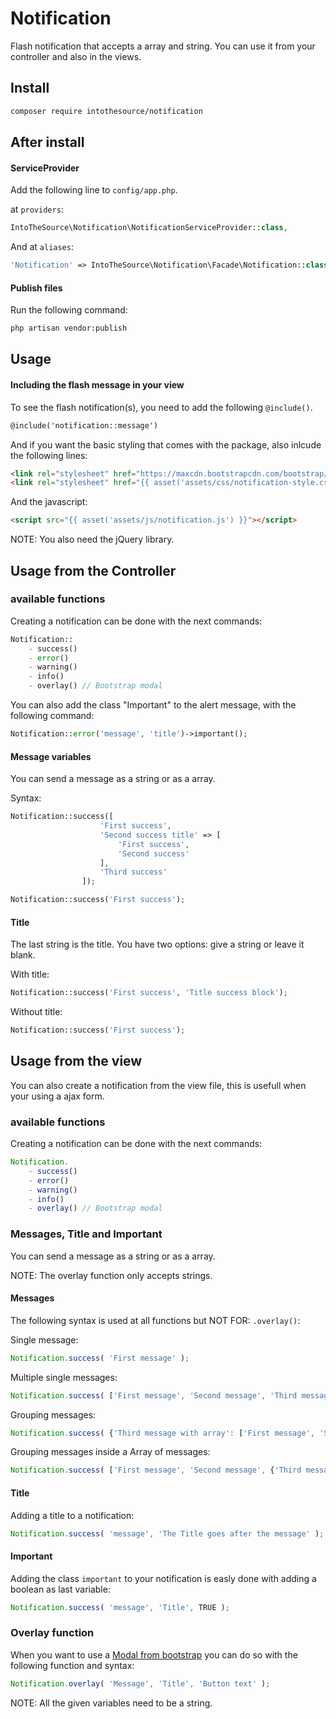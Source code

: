 # Notification
Flash notification that accepts a array and string.
You can use it from your controller and also in the views.

## Install
```bash
composer require intothesource/notification
```

## After install

#### ServiceProvider
Add the following line to `config/app.php`.

at `providers`:

```php
IntoTheSource\Notification\NotificationServiceProvider::class,
```

And at `aliases`:

```php
'Notification' => IntoTheSource\Notification\Facade\Notification::class,
```

#### Publish files
Run the following command:

```bash
php artisan vendor:publish
```

## Usage

#### Including the flash message in your view
To see the flash notification(s), you need to add the following `@include()`.

```html
@include('notification::message')
```

And if you want the basic styling that comes with the package, also inlcude the following lines:

```html
<link rel="stylesheet" href="https://maxcdn.bootstrapcdn.com/bootstrap/3.3.5/css/bootstrap.min.css">
<link rel="stylesheet" href="{{ asset('assets/css/notification-style.css') }}">
```

And the javascript:

```html
<script src="{{ asset('assets/js/notification.js') }}"></script>
```
NOTE: You also need the jQuery library.

## Usage from the Controller

### available functions
Creating a notification can be done with the next commands:

```php
Notification::
    - success()
    - error()
    - warning()
    - info()
    - overlay() // Bootstrap modal
```

You can also add the class "Important" to the alert message, with the following command:

```php
Notification::error('message', 'title')->important();
```

#### Message variables
You can send a message as a string or as a array.

Syntax:
```php
Notification::success([
                    'First success',
                    'Second success title' => [
                        'First success',
                        'Second success'
                    ],
                    'Third success'
                ]);

Notification::success('First success');
```

#### Title
The last string is the title. You have two options: give a string or leave it blank.

With title:
```php
Notification::success('First success', 'Title success block');
```

Without title:
```php
Notification::success('First success');
```


## Usage from the view
You can also create a notification from the view file, this is usefull when your using a ajax form.

### available functions
Creating a notification can be done with the next commands:

```js
Notification.
    - success()
    - error()
    - warning()
    - info()
    - overlay() // Bootstrap modal
```

### Messages, Title and Important
You can send a message as a string or as a array.

NOTE: The overlay function only accepts strings.

#### Messages
The following syntax is used at all functions but NOT FOR: `.overlay()`:

Single message:
```js
Notification.success( 'First message' );
```

Multiple single messages:
```js
Notification.success( ['First message', 'Second message', 'Third message'] );
```

Grouping messages:
```js
Notification.success( {'Third message with array': ['First message', 'Second message']} );
```

Grouping messages inside a Array of messages:
```js
Notification.success( ['First message', 'Second message', {'Third message with array': ['First message', 'Second message']}] );
```

#### Title
Adding a title to a notification:

```js
Notification.success( 'message', 'The Title goes after the message' );
```

#### Important
Adding the class `important` to your notification is easly done with adding a boolean as last variable:

```js
Notification.success( 'message', 'Title', TRUE );
```

### Overlay function
When you want to use a [Modal from bootstrap](http://getbootstrap.com/javascript/#modals) you can do so with the following function and syntax:

```js
Notification.overlay( 'Message', 'Title', 'Button text' );
```
NOTE: All the given variables need to be a string.
